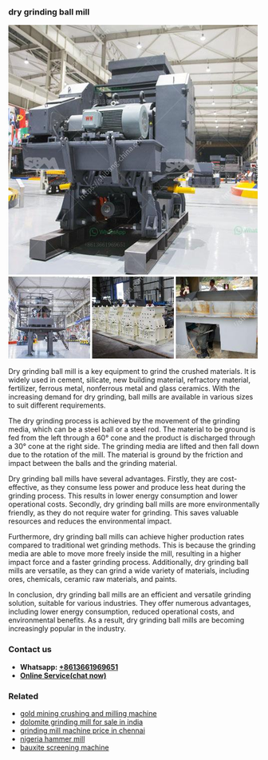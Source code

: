 <h3>dry grinding ball mill</h3><img src='1702260274.jpg' alt=''><p>Dry grinding ball mill is a key equipment to grind the crushed materials. It is widely used in cement, silicate, new building material, refractory material, fertilizer, ferrous metal, nonferrous metal and glass ceramics. With the increasing demand for dry grinding, ball mills are available in various sizes to suit different requirements. </p><p>The dry grinding process is achieved by the movement of the grinding media, which can be a steel ball or a steel rod. The material to be ground is fed from the left through a 60° cone and the product is discharged through a 30° cone at the right side. The grinding media are lifted and then fall down due to the rotation of the mill. The material is ground by the friction and impact between the balls and the grinding material.</p><p>Dry grinding ball mills have several advantages. Firstly, they are cost-effective, as they consume less power and produce less heat during the grinding process. This results in lower energy consumption and lower operational costs. Secondly, dry grinding ball mills are more environmentally friendly, as they do not require water for grinding. This saves valuable resources and reduces the environmental impact. </p><p>Furthermore, dry grinding ball mills can achieve higher production rates compared to traditional wet grinding methods. This is because the grinding media are able to move more freely inside the mill, resulting in a higher impact force and a faster grinding process. Additionally, dry grinding ball mills are versatile, as they can grind a wide variety of materials, including ores, chemicals, ceramic raw materials, and paints.</p><p>In conclusion, dry grinding ball mills are an efficient and versatile grinding solution, suitable for various industries. They offer numerous advantages, including lower energy consumption, reduced operational costs, and environmental benefits. As a result, dry grinding ball mills are becoming increasingly popular in the industry.</p><h3>Contact us</h3><ul><li><strong>Whatsapp:&nbsp;<a href="https://wa.me/8613661969651">+8613661969651</a></strong></li><li><a href="https://swt.shibang-china.com/?git&amp;zhl&amp;dry grinding ball mill"><strong>Online Service(chat now)</strong></a></li></ul><h3>Related</h3><ul><li><a href='gold mining crushing and milling machine.md'>gold mining crushing and milling machine</a></li><li><a href='dolomite grinding mill for sale in india.md'>dolomite grinding mill for sale in india</a></li><li><a href='grinding mill machine price in chennai.md'>grinding mill machine price in chennai</a></li><li><a href='nigeria hammer mill.md'>nigeria hammer mill</a></li><li><a href='bauxite screening machine.md'>bauxite screening machine</a></li></ul>